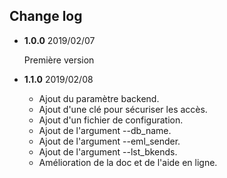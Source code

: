 ## Change log

- **1.0.0** 2019/02/07

	Première version

- **1.1.0** 2019/02/08

	- Ajout du paramètre backend.
	- Ajout d'une clé pour sécuriser les accès.
	- Ajout d'un fichier de configuration.
	- Ajout de l'argument --db_name.
	- Ajout de l'argument --eml_sender.
	- Ajout de l'argument --lst_bkends.
	- Amélioration de la doc et de l'aide en ligne.
